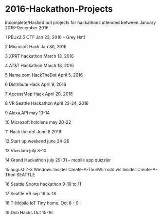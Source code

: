 # 2016-Hackathon-Projects

Incomplete/Hacked out projects for hackathons attended between January 2016-December 2016

1 PEUx2.5 CTF Jan 23, 2016 – Grey Hat! 

2 Microsoft Hack Jan 30,  2016 

3 XPRT hackathon March 13, 2016 

4 AT&T Hackathon March 18, 2016 

5 Name.com HackTheDot April 5, 2016 

6 Distribute Hack April 9, 2016 

7 AccessMap Hack April 20, 2016 

8 VR Seattle Hackathon April 22-24, 2016  

9 Alexa.API may 13-14 

10 Microsoft hololens may 20-22 

11 Hack the dot June 8 2016 

12 Start up weekend june 24-26 

13 ViveJam july 8-10 

14 Grand Hackathon july 29-31 – mobile app quizzler 

15 august 2-3 Windows Insider Create-A-ThonWin sdo ws Insider Create-A-Thon SEATTLE  

16 Seattle Sports hackathon 9-10 to 11  

17 Seattle VR sep 16 to 18 

18 T-Mobile IoT Tiny home. Oct 8 - 9

19 Dub Hacks Oct 15-16
